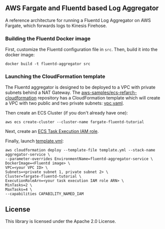 ## AWS Fargate and Fluentd based Log Aggregator

A reference architecture for running a Fluentd Log Aggregator on AWS Fargate, which forwards logs to Kinesis Firehose.

### Building the Fluentd Docker image

First, customize the Fluentd configuration file in `src`. Then, build it into the docker image:

```
docker build -t fluentd-aggregator src
```

### Launching the CloudFormation template

The Fluentd aggregator is designed to be deployed to a VPC with private subnets behind a NAT Gateway. The [aws-samples/ecs-refarch-cloudformation](https://github.com/aws-samples/ecs-refarch-cloudformation) repository has a CloudFormation template which will create a VPC with two public and two private subnets: [vpc.yaml](https://github.com/aws-samples/ecs-refarch-cloudformation/blob/master/infrastructure/vpc.yaml).

Then create an ECS Cluster (if you don't already have one):

```
aws ecs create-cluster --cluster-name fargate-fluentd-tutorial
```

Next, create an [ECS Task Execution IAM role](https://docs.aws.amazon.com/AmazonECS/latest/developerguide/task_execution_IAM_role.html).

Finally, launch [template.yml](template.yml):

```
aws cloudformation deploy --template-file template.yml --stack-name aggregator-service \
--parameter-overrides EnvironmentName=fluentd-aggregator-service \
DockerImage=<Fluentd image> \
VPC=<your VPC ID> \
Subnets=<private subnet 1, private subnet 2> \
Cluster=fargate-fluentd-tutorial \
ExecutionRoleArn=<your task execution IAM role ARN> \
MinTasks=2 \
MaxTasks=4 \
--capabilities CAPABILITY_NAMED_IAM
```

## License

This library is licensed under the Apache 2.0 License.
